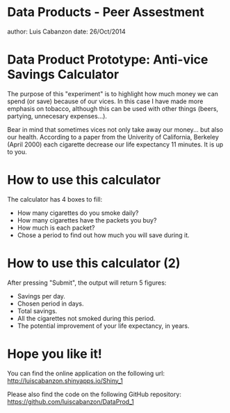 Data Products - Peer Assestment
========================================================
author: Luis Cabanzon
date: 26/Oct/2014

Data Product Prototype: Anti-vice Savings Calculator
========================================================

The purpose of this "experiment" is to highlight how much money we can spend (or save) because of our vices.
In this case I have made more emphasis on tobacco, although this can be used with other things (beers, partying, unnecesary expenses...).

Bear in mind that sometimes vices not only take away our money... but also our health. According to a paper from the Univerity of California, Berkeley (April 2000) each cigarette decrease our life expectancy 11 minutes. It is up to you.


How to use this calculator
========================================================
The calculator has 4 boxes to fill:

- How many cigarettes do you smoke daily?
- How many cigarettes have the packets you buy?
- How much is each packet?
- Chose a period to find out how much you will save during it.



How to use this calculator (2)
========================================================

After pressing "Submit", the output will return 5 figures:

- Savings per day.
- Chosen period in days.
- Total savings.
- All the cigarettes not smoked during this period.
- The potential improvement of your life expectancy, in years.


Hope you like it!
========================================================

You can find the online application on the following url:
http://luiscabanzon.shinyapps.io/Shiny_1

Please also find the code on the following GitHub repository:
https://github.com/luiscabanzon/DataProd_1
